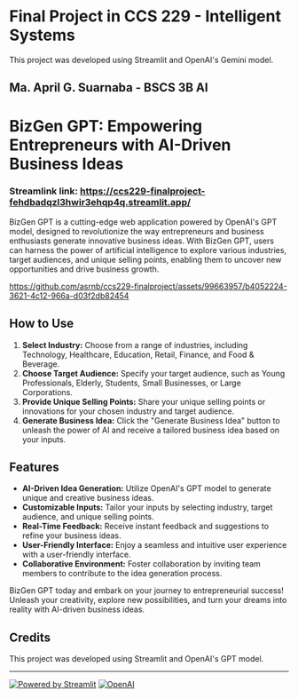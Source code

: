 # Final Project in CCS 229 - Intelligent Systems
This project was developed using Streamlit and OpenAI's Gemini model.
## Ma. April G. Suarnaba - BSCS 3B AI 

# BizGen GPT: Empowering Entrepreneurs with AI-Driven Business Ideas
### Streamlink link: https://ccs229-finalproject-fehdbadqzl3hwir3ehqp4q.streamlit.app/

BizGen GPT is a cutting-edge web application powered by OpenAI's GPT model, designed to revolutionize the way entrepreneurs and business enthusiasts generate innovative business ideas. With BizGen GPT, users can harness the power of artificial intelligence to explore various industries, target audiences, and unique selling points, enabling them to uncover new opportunities and drive business growth.


https://github.com/asrnb/ccs229-finalproject/assets/99663957/b4052224-3621-4c12-966a-d03f2db82454



## How to Use

1. **Select Industry:** Choose from a range of industries, including Technology, Healthcare, Education, Retail, Finance, and Food & Beverage.
2. **Choose Target Audience:** Specify your target audience, such as Young Professionals, Elderly, Students, Small Businesses, or Large Corporations.
3. **Provide Unique Selling Points:** Share your unique selling points or innovations for your chosen industry and target audience.
4. **Generate Business Idea:** Click the "Generate Business Idea" button to unleash the power of AI and receive a tailored business idea based on your inputs.

## Features

- **AI-Driven Idea Generation:** Utilize OpenAI's GPT model to generate unique and creative business ideas.
- **Customizable Inputs:** Tailor your inputs by selecting industry, target audience, and unique selling points.
- **Real-Time Feedback:** Receive instant feedback and suggestions to refine your business ideas.
- **User-Friendly Interface:** Enjoy a seamless and intuitive user experience with a user-friendly interface.
- **Collaborative Environment:** Foster collaboration by inviting team members to contribute to the idea generation process.

 BizGen GPT today and embark on your journey to entrepreneurial success! Unleash your creativity, explore new possibilities, and turn your dreams into reality with AI-driven business ideas.

## Credits

This project was developed using Streamlit and OpenAI's GPT model.

---

[![Powered by Streamlit](https://static.streamlit.io/badges/streamlit_badge_black_white.svg)](https://streamlit.io)
[![OpenAI](https://img.shields.io/badge/Powered%20by-OpenAI-05BFBF.svg)](https://openai.com/)
